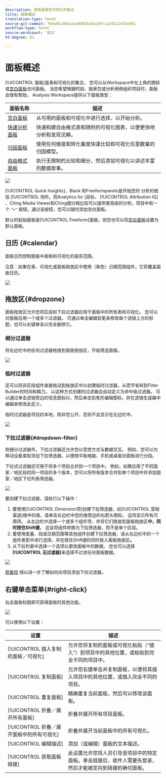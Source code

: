 ```yaml
---
description: 面板是表和可视化的集合
title: 面板概述
translation-type: tm+mt
source-git-commit: 7b9a65c865a3ae8803534a10fc1a2431247be091
workflow-type: tm+mt
source-wordcount: '813'
ht-degree: 8%

---
```



# 面板概述

[!UICONTROL 面板]是表和可视化的集合。 您可以从Workspace中左上角的图标或[空白面板](/help/analysis-workspace/c-panels/blank-panel.md)访问面板。 当您希望根据时段、报表包或分析用例组织项目时，面板会很有帮助。 Analysis Workspace提供以下面板类型：

| 面板名称 | 描述 |
| --- | --- |
| [空白面板](/help/analysis-workspace/c-panels/blank-panel.md) | 从可用的面板和可视化中进行选择，以开始分析。 |
| [快速分析面板](quickinsight.md) | 快速构建自由格式表和随附的可视化图表，以便更快地分析和发现见解。 |
| [归因面板](attribution.md) | 使用任何维度和转化量度快速比较和可视化任意数量的归因模型。 |
| [自由格式面板](freeform-panel.md) | 执行无限制的比较和细分，然后添加可视化以讲述丰富的数据故事。 |

![](assets/panel-overview.png)

[!UICONTROL Quick Insights]、Blank  和Freeformpanels是开始您的  分析的绝佳 [!UICONTROL 场所，而Analytics for ]目标、 [!UICONTROL Attribution IQ]    、Ching Media Viewer和Ching细分相比较可以提供更高级的分析。项目中有一个 `"+"` 按钮，通过该按钮，您可以随时添加空白面板。

默认的起始面板是[!UICONTROL Freeform]面板，但您也可以将[空白面板](/help/analysis-workspace/c-panels/blank-panel.md)设置为默认面板。

## 日历 {#calendar}

面板日历控制面板中表格和可视化的报告范围。

注意：如果在表、可视化或面板拖放区中使用（紫色）日期范围组件，它将覆盖面板日历。

![](assets/panel-calendar.png)

## 拖放区{#dropzone}

面板拖放区允许您将区段和下拉过滤器应用于面板中的所有表和可视化。 您可以对面板应用一个或多个过滤器。 可通过单击编辑铅笔来修改每个滤镜上方的标题，也可以右键单击以完全删除它。

### 细分过滤器

将左边栏中的任何过滤器拖放到面板拖放区，开始筛选面板。

![](assets/segment-filter.png)

### 临时过滤器

还可以将非区段组件直接拖动到拖放区中以创建临时过滤器，从而节省转到Filter Builder的时间和精力。 以这种方式创建的过滤器会自动定义为命中级过滤器。 可以通过单击滤镜旁边的信息图标(i)，然后单击铅笔形编辑图标，并在滤镜生成器中编辑来修改此定义。

临时过滤器是项目的本地，除非您公开，否则不会显示在左边栏中。

![](assets/adhoc-segment-filter.png)

### 下拉过滤器{#dropdown-filter}

除细分过滤器外，下拉过滤器还允许您以受控方式与数据交互。 例如，您可以为移动设备类型添加下拉筛选器，以便按平板电脑、手机或桌面对面板进行分段。

下拉式过滤器还可用于将多个项目合并到一个项目中。 例如，如果应用了不同国家／地区段的同一项目的多个版本，您可以将所有版本合并到单个项目中并添加国家／地区下拉列表筛选器。

![](assets/dropdown-filter-intro.png)

要创建下拉过滤器，请执行以下操作：

1. 要使用[!UICONTROL Dimension项]创建下拉筛选器，如[!UICONTROL 营销渠道]维中的值，请单击左边栏中您的维旁边的右箭头图标。 这将显示所有可用项。 从左边栏中选择一个或多个组件项，并将它们拖放到面板拖放区&#x200B;**中，同时按住Shift键**。 这会将组件转换为下拉筛选器，而不是单个区段。
1. 要使用度量、段或日期范围等其他组件创建下拉筛选器，请从左边栏中的一个组件类型中进行选择，并在按住Shift键的同时放入面板拖放区&#x200B;**。**
1. 从下拉列表中选择一个选项以更改面板中的数据。 您也可以选择&#x200B;**[!UICONTROL 无过滤器]**&#x200B;来选择不过滤任何面板数据。

![](assets/create-dropdown.png)

[观看视](https://docs.adobe.com/content/help/en/analytics-learn/tutorials/analysis-workspace/using-panels/using-panels-to-organize-your-analysis-workspace-projects.html) 频以进一步了解如何向项目添加下拉过滤器。

## 右键单击菜单{#right-click}

右击面板标题即可获得面板的其他功能。

![](assets/right-click-menu.png)

可以使用以下设置：

| 设置 | 描述 |
| --- | --- |
| [!UICONTROL 插入复制的面板／可视化] | 允许您将复制的面板或可视化粘贴（“插入”）到项目中的其他位置，或粘贴到完全不同的项目中。 |
| [!UICONTROL 复制面板] | 允许您右键单击并复制面板，以便将其插入项目中的其他位置，或插入完全不同的项目。 |
| [!UICONTROL 重复面板] | 精确重复当前面板，然后可以修改该面板。 |
| [!UICONTROL 折叠／展开所有面板] | 折叠并展开所有项目面板。 |
| [!UICONTROL 折叠／展开面板中的所有可视化] | 折叠并展开当前面板中的所有可视化。 |
| [!UICONTROL 编辑描述] | 添加（或编辑）面板的文本描述。 |
| [!UICONTROL 获取面板链接] | 此设置允许您将人员引导至项目中的特定面板。单击链接后，收件人需要先登录，然后才能被定向到链接的确切面板。 |
